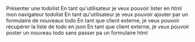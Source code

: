 Présenter une todolist
	En tant qu'utilisateur je veux pouvoir lister en html mon navigateur todolist
	En tant qu'utilisateur je veux pouvoir ajouter par un formulaire de nouveaux todo
	En tant que client externe, je veux pouvoir récupérer la liste de todo en json
	En tant que client externe, je veux pouvoir poster un nouveau todo sans passer pa un formulaire html


